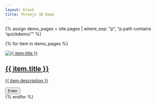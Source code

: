 ```yaml
---
layout: blank
title: Threejs 3D Demo
---
```


{% assign demo_pages = site.pages | where_exp: "p", "p.path contains 'quickdemo/'" %}

<div class="p-8 bg-gradient-to-b from-neutral-100 to-white min-h-screen">
  <div class="grid gap-6 sm:grid-cols-2 lg:grid-cols-3 xl:grid-cols-4">

{% for item in demo_pages %}
<a href="{{ item.url }}">
  <div class="bg-gradient-to-br from-white via-gray-50 to-gray-200 border border-gray-300 rounded-2xl shadow-md overflow-hidden group hover:shadow-xl transition-transform hover:scale-[1.02] duration-300 relative">

  <!-- Image Cover -->
  <div class="relative">
    <img src="{{ item.pic }}" alt="{{ item.title }}"
      class="w-full h-48 object-cover brightness-95 group-hover:brightness-100 transition duration-300" />
    <div class="absolute inset-0 bg-white/40 group-hover:bg-white/20 transition duration-300"></div>
  </div>

  <!-- Content -->
  <div class="p-5 space-y-3">
    <h2 class="text-xl font-semibold text-gray-800 tracking-wide">{{ item.title }}</h2>
    <p class="text-sm text-gray-600">{{ item.description }}</p>
    <button class="mt-3 inline-block px-4 py-2 rounded bg-gray-200 text-gray-700 hover:bg-gray-300 transition">
      Enter
    </button>
  </div>
</div>
</a>
{% endfor %}

  </div>
</div>
